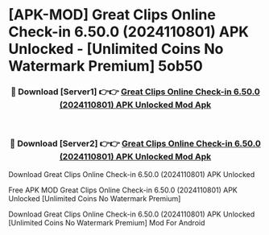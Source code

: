 # [APK-MOD] Great Clips Online Check-in 6.50.0 (2024110801) APK Unlocked - [Unlimited Coins No Watermark Premium] 5ob50



<div align="center">
<h3>🔴 Download [Server1] 👉👉 <a href="https://momento.my/?title=Great_Clips_Online_Check-in_6.50.0_(2024110801)_APK_Unlocked">Great Clips Online Check-in 6.50.0 (2024110801) APK Unlocked Mod Apk</a></h3><br>

<h3>🔴 Download [Server2] 👉👉 <a href="https://momento.my/?title=Great_Clips_Online_Check-in_6.50.0_(2024110801)_APK_Unlocked">Great Clips Online Check-in 6.50.0 (2024110801) APK Unlocked Mod Apk</a></h3>
</div>



Download Great Clips Online Check-in 6.50.0 (2024110801) APK Unlocked 

Free APK MOD Great Clips Online Check-in 6.50.0 (2024110801) APK Unlocked [Unlimited Coins No Watermark Premium]

Download Great Clips Online Check-in 6.50.0 (2024110801) APK Unlocked [Unlimited Coins No Watermark Premium] Mod For Android

